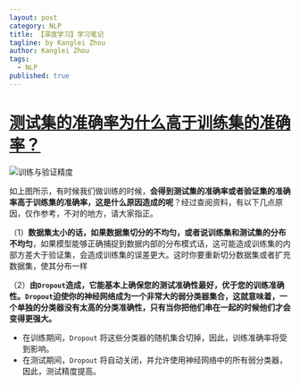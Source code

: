 ```yaml
---
layout: post
category: NLP
title: 【深度学习】学习笔记
tagline: by Kanglei Zhou
author: Kanglei Zhou
tags: 
  - NLP
published: true
---
```


# [测试集的准确率为什么高于训练集的准确率？](https://www.cnblogs.com/carlber/p/10892042.html)

![训练与验证精度](https://img2018.cnblogs.com/blog/1408690/201905/1408690-20190520083329903-1374164805.png)

如上图所示，有时候我们做训练的时候，**会得到测试集的准确率或者验证集的准确率高于训练集的准确率，这是什么原因造成的呢**？经过查阅资料，有以下几点原因，仅作参考，不对的地方，请大家指正。

（1）**数据集太小的话，如果数据集切分的不均匀，或者说训练集和测试集的分布不均匀**，如果模型能够正确捕捉到数据内部的分布模式话，这可能造成训练集的内部方差大于验证集，会造成训练集的误差更大。这时你要重新切分数据集或者扩充数据集，使其分布一样

（2）**由`Dropout`造成，它能基本上确保您的测试准确性最好，优于您的训练准确性。`Dropout`迫使你的神经网络成为一个非常大的弱分类器集合，这就意味着，一个单独的分类器没有太高的分类准确性，只有当你把他们串在一起的时候他们才会变得更强大。**

- 在训练期间，`Dropout` 将这些分类器的随机集合切掉，因此，训练准确率将受到影响。
- 在测试期间，`Dropout` 将自动关闭，并允许使用神经网络中的所有弱分类器，因此，测试精度提高。

